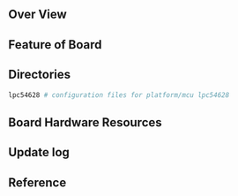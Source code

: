 ## Over View

## Feature of Board

## Directories

```sh
lpc54628 # configuration files for platform/mcu lpc54628
```

## Board Hardware Resources

## Update log

## Reference
